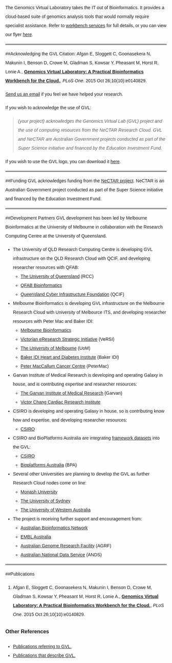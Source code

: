 <style>
  code {
    color: #777777;
  }
  body {
    line-height: 2;
    font-family: "Helvetica";
  }
  hr {
    border-top: 3px solid #C0C0C0;
  }
</style>

The Genomics Virtual Laboratory takes the IT out of Bioinformatics. It provides a cloud-based suite of genomics analysis tools that would normally require specialist assistance. Refer to [workbench services](/workbench-services) for full details, or you can view our flyer [here](http://genome.edu.au/gvl_files/GVL-flyer-v3.pdf).

* * *


##Acknowledging the GVL
Citation: Afgan E, Sloggett C, Goonasekera N, Makunin I, Benson D, Crowe M, Gladman S, Kowsar Y, Pheasant M, Horst R, Lonie A., **[Genomics Virtual Laboratory: A Practical Bioinformatics Workbench for the Cloud.](http://journals.plos.org/plosone/article?id=10.1371/journal.pone.0140829)**, *PLoS One*. 2015 Oct 26;10(10):e0140829.

[Send us an email](mailto:help@genome.edu.au) if you feel we have helped your research.

If you wish to acknowledge the use of GVL:

>*(your project) acknowledges the Genomics Virtual Lab (GVL) project and the use of computing resources from the NeCTAR Research Cloud. GVL and NeCTAR are Australian Government projects conducted as part of the Super Science initiative and financed by the Education Investment Fund.*

If you wish to use the GVL logo, you can download it [here](https://genome.edu.au/wp-content/uploads/2016/03/GVLlogo.png).

* * *

##Funding
GVL acknowledges funding from the [NeCTAR project](https://www.nectar.org.au/). NeCTAR is an Australian Government project conducted as part of the Super Science initiative and financed by the Education Investment Fund.

* * *

##Development Partners
GVL development has been led by Melbourne Bioinformatics at the University of Melbourne in collaboration with the Research Computing Centre at the University of Queensland.

*   The University of QLD Research Computing Centre is developing GVL infrastructure on the QLD Research Cloud with QCIF, and developing researcher resources with QFAB:
    *   [The University of Queensland](http://www.rcc.uq.edu.au/) (RCC)
    *   [QFAB Bioinformatics](http://www.qfab.org/)
    *   [Queensland Cyber Infrastructure Foundation](http://www.qcif.edu.au/) (QCIF)
*   Melbourne Bioinformatics is developing GVL infrastructure on the Melbourne Research Cloud with University of Melbource ITS, and developing researcher resources with Peter Mac and Baker IDI:
    *   [Melbourne Bioinformatics](melbournebioinformatics.org.au)
    *   [Victorian eResearch Strategic Initiative](http://versi.edu.au/) (VeRSI)
    *   [The University of Melbourne](http://www.unimelb.edu.au/) (UoM)
    *   [Baker IDI Heart and Diabetes Institute](http://www.bakeridi.edu.au/) (Baker IDI)
    *   [Peter MacCallum Cancer Centre](http://www.petermac.org/) (PeterMac)
*   Garvan Institute of Medical Research is developing and operating Galaxy in house, and is contributing expertise and researcher resources:
    *   [The Garvan Institute of Medical Research](http://garvan.org.au/) (Garvan)
    *   [Victor Chang Cardiac Research Institute](http://www.victorchang.edu.au/)
*   CSIRO is developing and operating Galaxy in house, so is contributing know how and expertise, and developing researcher resources:
    *   [CSIRO](http://www.csiro.au/)
*   CSIRO and BioPlatforms Australia are integrating [framework datasets](http://www.bioplatforms.com.au/special-initiatives) into the GVL:
    *   [CSIRO](http://www.csiro.au/)
    *   [Bioplatforms Australia](http://www.bioplatforms.com.au/) (BPA)
*   Several other Universities are planning to develop the GVL as further Research Cloud nodes come on line:
    *   [Monash University](http://www.monash.edu.au/)
    *   [The University of Sydney](http://sydney.edu.au/)
    *   [The University of Western Australia](http://www.uwa.edu.au/)
*   The project is receiving further support and encouragement from:
    *   [Australian Bioinformatics Network](http://australianbioinformatics.net/)
    *   [EMBL Australia](http://www.embl.org.au/)
    *   [Australian Genome Research Facility](http://www.agrf.org.au/) (AGRF)
    *   [Australian National Data Service](http://www.ands.org.au/) (ANDS)

* * *

##Publications
1. Afgan E, Sloggett C, Goonasekera N, Makunin I, Benson D, Crowe M, Gladman S, Kowsar Y, Pheasant M, Horst R, Lonie A., **[Genomics Virtual Laboratory: A Practical Bioinformatics Workbench for the Cloud.](http://journals.plos.org/plosone/article?id=10.1371/journal.pone.0140829)**, *PLoS One*. 2015 Oct 26;10(10):e0140829.

### Other References
* [Publications referring to GVL.](http://www.citeulike.org/group/18537/tag/gvl_use)
* [Publications that describe GVL.](http://www.citeulike.org/group/18537/tag/gvl_methods)
